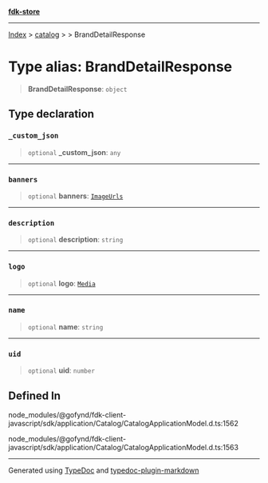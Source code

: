 [**fdk-store**](../../../README.md)
***

[Index](../../../API.md) > [catalog](../../README.md) > [<internal>](../README.md) > BrandDetailResponse

# Type alias: BrandDetailResponse

> **BrandDetailResponse**: `object`

## Type declaration

### `_custom_json`

> `optional` **\_custom\_json**: `any`

***

### `banners`

> `optional` **banners**: [`ImageUrls`](../../../brands/internal_/type-aliases/type-alias.ImageUrls.md)

***

### `description`

> `optional` **description**: `string`

***

### `logo`

> `optional` **logo**: [`Media`](../../../brands/internal_/type-aliases/type-alias.Media.md)

***

### `name`

> `optional` **name**: `string`

***

### `uid`

> `optional` **uid**: `number`

## Defined In

node\_modules/@gofynd/fdk-client-javascript/sdk/application/Catalog/CatalogApplicationModel.d.ts:1562

node\_modules/@gofynd/fdk-client-javascript/sdk/application/Catalog/CatalogApplicationModel.d.ts:1563

***
Generated using [TypeDoc](https://typedoc.org/) and [typedoc-plugin-markdown](https://www.npmjs.com/package/typedoc-plugin-markdown)
